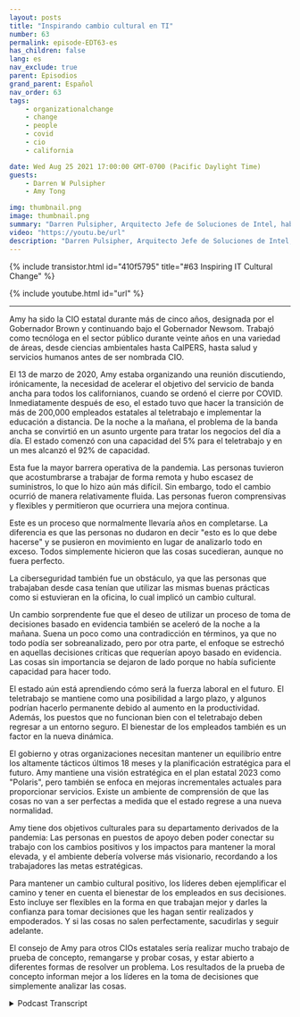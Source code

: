 ```yaml
---
layout: posts
title: "Inspirando cambio cultural en TI"
number: 63
permalink: episode-EDT63-es
has_children: false
lang: es
nav_exclude: true
parent: Episodios
grand_parent: Español
nav_order: 63
tags:
    - organizationalchange
    - change
    - people
    - covid
    - cio
    - california

date: Wed Aug 25 2021 17:00:00 GMT-0700 (Pacific Daylight Time)
guests:
    - Darren W Pulsipher
    - Amy Tong

img: thumbnail.png
image: thumbnail.png
summary: "Darren Pulsipher, Arquitecto Jefe de Soluciones de Intel, habla sobre inspirar el cambio cultural con Amy Tong, CIO del estado de California, a raíz de la pandemia de COVID."
video: "https://youtu.be/url"
description: "Darren Pulsipher, Arquitecto Jefe de Soluciones de Intel, habla sobre inspirar el cambio cultural con Amy Tong, CIO del estado de California, a raíz de la pandemia de COVID."
---
```


<div>
{% include transistor.html id="410f5795" title="#63 Inspiring IT Cultural Change" %}

{% include youtube.html id="url" %}
</div>

---

Amy ha sido la CIO estatal durante más de cinco años, designada por el Gobernador Brown y continuando bajo el Gobernador Newsom. Trabajó como tecnóloga en el sector público durante veinte años en una variedad de áreas, desde ciencias ambientales hasta CalPERS, hasta salud y servicios humanos antes de ser nombrada CIO.

El 13 de marzo de 2020, Amy estaba organizando una reunión discutiendo, irónicamente, la necesidad de acelerar el objetivo del servicio de banda ancha para todos los californianos, cuando se ordenó el cierre por COVID. Inmediatamente después de eso, el estado tuvo que hacer la transición de más de 200,000 empleados estatales al teletrabajo e implementar la educación a distancia. De la noche a la mañana, el problema de la banda ancha se convirtió en un asunto urgente para tratar los negocios del día a día. El estado comenzó con una capacidad del 5% para el teletrabajo y en un mes alcanzó el 92% de capacidad.

Esta fue la mayor barrera operativa de la pandemia. Las personas tuvieron que acostumbrarse a trabajar de forma remota y hubo escasez de suministros, lo que lo hizo aún más difícil. Sin embargo, todo el cambio ocurrió de manera relativamente fluida. Las personas fueron comprensivas y flexibles y permitieron que ocurriera una mejora continua.

Este es un proceso que normalmente llevaría años en completarse. La diferencia es que las personas no dudaron en decir "esto es lo que debe hacerse" y se pusieron en movimiento en lugar de analizarlo todo en exceso. Todos simplemente hicieron que las cosas sucedieran, aunque no fuera perfecto.

La ciberseguridad también fue un obstáculo, ya que las personas que trabajaban desde casa tenían que utilizar las mismas buenas prácticas como si estuvieran en la oficina, lo cual implicó un cambio cultural.

Un cambio sorprendente fue que el deseo de utilizar un proceso de toma de decisiones basado en evidencia también se aceleró de la noche a la mañana. Suena un poco como una contradicción en términos, ya que no todo podía ser sobreanalizado, pero por otra parte, el enfoque se estrechó en aquellas decisiones críticas que requerían apoyo basado en evidencia. Las cosas sin importancia se dejaron de lado porque no había suficiente capacidad para hacer todo.

El estado aún está aprendiendo cómo será la fuerza laboral en el futuro. El teletrabajo se mantiene como una posibilidad a largo plazo, y algunos podrían hacerlo permanente debido al aumento en la productividad. Además, los puestos que no funcionan bien con el teletrabajo deben regresar a un entorno seguro. El bienestar de los empleados también es un factor en la nueva dinámica.

El gobierno y otras organizaciones necesitan mantener un equilibrio entre los altamente tácticos últimos 18 meses y la planificación estratégica para el futuro. Amy mantiene una visión estratégica en el plan estatal 2023 como "Polaris", pero también se enfoca en mejoras incrementales actuales para proporcionar servicios. Existe un ambiente de comprensión de que las cosas no van a ser perfectas a medida que el estado regrese a una nueva normalidad.

Amy tiene dos objetivos culturales para su departamento derivados de la pandemia: Las personas en puestos de apoyo deben poder conectar su trabajo con los cambios positivos y los impactos para mantener la moral elevada, y el ambiente debería volverse más visionario, recordando a los trabajadores las metas estratégicas.

Para mantener un cambio cultural positivo, los líderes deben ejemplificar el camino y tener en cuenta el bienestar de los empleados en sus decisiones. Esto incluye ser flexibles en la forma en que trabajan mejor y darles la confianza para tomar decisiones que les hagan sentir realizados y empoderados. Y si las cosas no salen perfectamente, sacudirlas y seguir adelante.

El consejo de Amy para otros CIOs estatales sería realizar mucho trabajo de prueba de concepto, remangarse y probar cosas, y estar abierto a diferentes formas de resolver un problema. Los resultados de la prueba de concepto informan mejor a los líderes en la toma de decisiones que simplemente analizar las cosas.



<details>
<summary> Podcast Transcript </summary>

<p></p>

</details>
